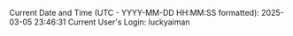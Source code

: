 Current Date and Time (UTC - YYYY-MM-DD HH:MM:SS formatted): 2025-03-05 23:46:31
Current User's Login: luckyaiman
